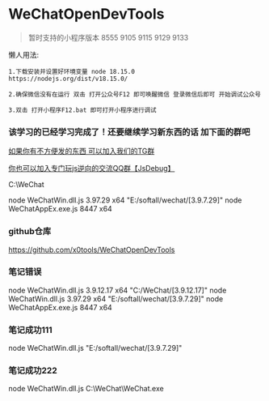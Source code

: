 # WeChatOpenDevTools

> 暂时支持的小程序版本 8555  9105  9115  9129  9133  

懒人用法:

```
1.下载安装并设置好环境变量 node 18.15.0  
https://nodejs.org/dist/v18.15.0/

2.确保微信没有在运行 双击 打开公众号F12 即可唤醒微信 登录微信后即可 开始调试公众号

3.双击 打开小程序F12.bat 即可打开小程序进行调试
```






### 该学习的已经学习完成了！还要继续学习新东西的话 加下面的群吧
[如果你有不方便发的东西 可以加入我们的TG群](https://t.me/+208rGDduK4s1NWU1)

[你也可以加入专门玩js逆向的交流QQ群【JsDebug】](http://qm.qq.com/cgi-bin/qm/qr?_wv=1027&k=8M97BQs-icsb3BitUoqxqIHIBcf6ayLf&authKey=kAJwU36Ih9k7nWbYXtUnXeZnnXOFpQpvv4Zl4PGxdCNd1icroeGsgK1eTpSVMXSw&noverify=0&group_code=461168359)       



C:\WeChat


node WeChatWin.dll.js 3.97.29 x64 "E:/softall/wechat/[3.9.7.29]" 
node WeChatAppEx.exe.js 8447 x64




### github仓库
https://github.com/x0tools/WeChatOpenDevTools



### 笔记错误
node WeChatWin.dll.js 3.9.12.17 x64 "C:/WeChat/[3.9.12.17]" 
node WeChatWin.dll.js 3.97.29 x64 "E:/softall/wechat/[3.9.7.29]" 
node WeChatAppEx.exe.js 8447 x64



### 笔记成功111
node WeChatWin.dll.js  "E:/softall/wechat/[3.9.7.29]" 


### 笔记成功222
node WeChatWin.dll.js C:\WeChat\WeChat.exe








